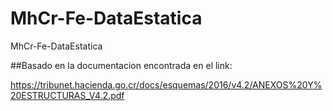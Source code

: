 # MhCr-Fe-DataEstatica
 MhCr-Fe-DataEstatica

 
 ##Basado en la documentacion encontrada en el link:
 
 https://tribunet.hacienda.go.cr/docs/esquemas/2016/v4.2/ANEXOS%20Y%20ESTRUCTURAS_V4.2.pdf